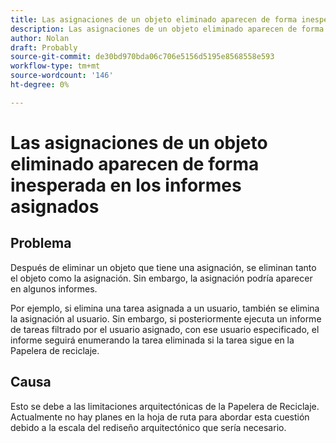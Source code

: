 ```yaml
---
title: Las asignaciones de un objeto eliminado aparecen de forma inesperada en los informes asignados
description: Las asignaciones de un objeto eliminado aparecen de forma inesperada en los informes asignados
author: Nolan
draft: Probably
source-git-commit: de30bd970bda06c706e5156d5195e8568558e593
workflow-type: tm+mt
source-wordcount: '146'
ht-degree: 0%

---
```


# Las asignaciones de un objeto eliminado aparecen de forma inesperada en los informes asignados

## Problema

Después de eliminar un objeto que tiene una asignación, se eliminan tanto el objeto como la asignación. Sin embargo, la asignación podría aparecer en algunos informes.

Por ejemplo, si elimina una tarea asignada a un usuario, también se elimina la asignación al usuario. Sin embargo, si posteriormente ejecuta un informe de tareas filtrado por el usuario asignado, con ese usuario especificado, el informe seguirá enumerando la tarea eliminada si la tarea sigue en la Papelera de reciclaje.

## Causa

Esto se debe a las limitaciones arquitectónicas de la Papelera de Reciclaje. Actualmente no hay planes en la hoja de ruta para abordar esta cuestión debido a la escala del rediseño arquitectónico que sería necesario.

